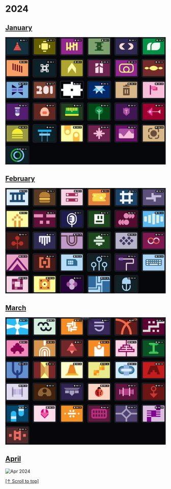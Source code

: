 # 2024

## [January](./jan.md)

![Jan 2024](../../assets/daily-targets/2024/jan.png)

## [February](./feb.md)

![Feb 2024](../../assets/daily-targets/2024/feb.png)

## [March](./mar.md)

![Mar 2024](../../assets/daily-targets/2024/mar.png)

## [April](./apr.md)

![Apr 2024](../../assets/daily-targets/2024/apr.png)

[\[↑ Scroll to top\]](#2024)
